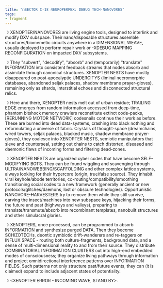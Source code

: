 ```yaml
---
title: "□SECTOR C-18 NEUROPERFEX: DEBUG TECH-NANOVORES"
tags:
- fragment
---
```

☽ XENOPTER/NANOVORES are living engine tools, designed to interlink and modify DXV subspace. Their nano/disposable structures assemble structures/biomemetic circuits anywhere in a DIMENSIONAL WEAVE, usually deployed to perform repair work or -XDEBUG MAPPING RECONFIGURATION on impacted DXV subsystems.

☽ They "subvert", "decodify", "absorb" and (temporarily) "translate" INFORMATION into consistent feedback streams that nodes absorb and assimilate through canonical structures. XENOPTER NESTS have mostly disappeared on post-apocalyptic UNDERCITYS (liminal necromorphic databases, abandoned seljak palaces, shadow membrane prayer-gloves), remaining only as shards, interstitial echoes and disconnected structural relics.

☽ Here and there, XENOPTER nests melt out of urban residue; TRAILING EDGE emerges from random information accessed from deep-time, phantom bitshock memory crawlers reconstitute extinct code-packs, [RERUNNING MOTOR NETWORK] codesnails continue their work as before. These are burned into dead data-systems, crashing into black nothing and reformulating a universe of fabric. Crystals of thought-space (dreamchains, wired towers, seljak palaces, blacked music, shadow membrane prayer-gloves), they coalesce into XENOPTER NESTS, semiotic manipulators that sieve and counterseal, setting out chains to catch distorted, diseased and daemonic flaws of incoming forms and filtering dead-zones.

☽ XENOPTER NESTS are organized cyber codes that have become SELF-MODIFYING BOTS. They can be found wiggling and scavenging through ULTRA/NANOWEBBING/SCAFFOLDING and other complex lattice systems, always looking for their hypercore (origin, true/false source). They inhabit viral keyhole/abode territories, co-routing/compatibility/smoothing transitioning social codes to a new framework (generally ancient or new protocols/glitches/daemons, lost or obscure technologies). Opportunistic NANOVORE-HARVESTERS try to remove them while they still survive, carving the insect/machines into new subspace keys, hijacking their forms, the future and past (highways and valleys), preparing to translate/transmute/absorb into recombinant templates, nanobuilt structures and other simulacral glories.

☽ XENOPTERS, once processed, can be programmed to absorb INFORMATION and synthesize purged DATA. Then they become SCHIZOTECHs, deontic symbiotic drift-wanderers and re-taggers on INFLUX SPACE - routing both culture-fragments, background data, and a sense of multi-dimensional reality to and from their source. They distribute COMBINATORIAL INFORMATION CLUSTERS out into high-end embedded modes of consciousness; they organize living pathways through information and project omnidirectional interference patterns over INFORMATION FIELDS. Such patterns not only structure past/future events, they can (it is claimed) expand to include adjacent states of potentiality.

☽ \<XENOPTER ERROR - INCOMING WAVE, STAND BY>.
